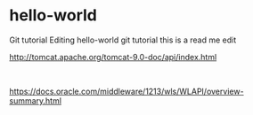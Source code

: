 # hello-world
Git tutorial
Editing hello-world git tutorial
this is a read me edit



http://tomcat.apache.org/tomcat-9.0-doc/api/index.html

 

https://docs.oracle.com/middleware/1213/wls/WLAPI/overview-summary.html

